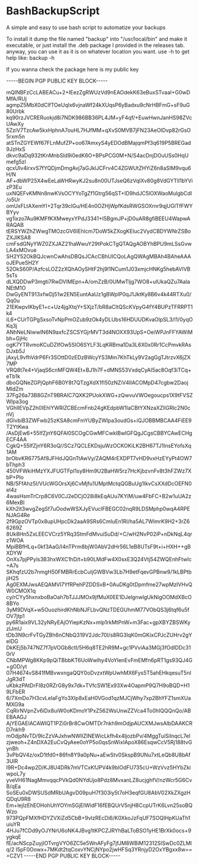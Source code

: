 # BashBackupScript
A simple and easy to use bash script to automatize your backups

To install it dump the file named "backup" into "/usr/local/bin" and make it executable, or just install the .deb package I provided in the releases tab.
anyway, you can use it as it is on whatever location you want.
use -h to get help like:
backup -h

If you wanna check the package here is my public key

-----BEGIN PGP PUBLIC KEY BLOCK-----

mQINBFzCcLABEACu+2+IEezZgRWUzVd9nEAOdekK63eBuxSTvaaI+G0wDMfA/RUj
agmpZ5MbX0dClfTOeUqIx6vjnaWf24kXUqsP6yBadxu9cNrHBFmG+sF9uG80Urbk
kq90rzJVCRERuokjd8i7NDK986BB36PL4JM+yF4qf/+EuwHwnJanHS98ZVcUAwXy
5ZziV7TzcAw5kxHphnA7ouHL7HJfMM+qXvS0MVB7jFN23AeOlDvp82rGsO5rxm5n
atSTnZGYEWf67FLnMufZP+oo67AmxyS4yEDOdBMajqmPf3q619P5BREGad9JzHxS
dkvc9aDq932tKnMnbSld9i0edK6O+BPsPCG0M+N/S4acDnjDOuUSs0HqUmefg5zl
qcxUIv4irxvS7fYQDjmDmgAvj7aGJklJCFrv4C4ZGWUtZHYiZ6n8aSIM9vqu6H/N
AF+dbWP25X4wEeLaWHRwyKJ2su8n00UTJseQ6zVqlXv80g8VdGYTll1bYVizP3Eu
uxNQEFvKMNn8nwKVsOCYYoTgZf1Gtrg56qST+ID9hdJC5lOXWaoMulgbCdI/o5Ur
omUxFLtAXemYI+2Tqr39clGu/HE4n0OZHjWpfKdsRWGSOXrnr9qjUGlTfFWYBYyv
vg1ixzo7Au9KMFfKXMweyxYPdJ3341+I5BgmJP+jD0uAR8gfiBEEU4WapwARAQAB
tERSYWZhZWwgTMOzcGV6IEhlcm7DoW5kZXogKEluc2VydCBDYWNrZSBoZXJlKSA8
cmFsdGNyYWZ0ZXJAZ21haWwuY29tPokCTgQTAQgAOBYhBPU9mLSsGvwLA4xMOvue
SH2Y52OkBQJcwnCwAhsDBQsJCAcCBhUICQoLAgQWAgMBAh4BAheAAAoJEPueSH2Y
52OkS60P/AzfcsLOZ2zXQhAOySHtF2hj9l1NCum1J03xmjcHNKg5hebAVlVB5sTs
dLXQDDwP3mgti7RwDVlMEpn+A/omZzB/0UMwTljg7WO8+ulUkaQZu7AalaNEtM1O
DwGyENT913xfwDj51w2EN5EuntAaUz1gBWpIP0qJ1JktKy8B6v4k44RTXu0/Qq0u
21EKwpvIKbyE1+c+Uz4jgXtqY+SXjzT/bR8aCItQScKVpyG4fY4BUPzTFRRPT1k4
iL6+CUrTGPgSxsoTvNpPmOZub9zOk4yDLUbs16HDUUDKvaOlpSL3/l1/0yqOKq3j
ANhNeLNiwwlN6N9axfcZSCSYGjrMVT3d4NOXX93UpS+OeiWPJnFFYAWiMbh+GjHc
ogK7YTRvmoKCuDZIfOw5SIO6SYLF3LqKRBma1Da3L6X0x0Rr1CcPmvkRAsDJxb5J
jAxyL9vfhVdrP6Fr3SOttD0zEDzBWcyYS3Mm7KhTkLy9V2agGgTJtrzvX6jZX7MP
VRQ8t7e4+VjaqS6cnMFQW4Et+BJ1h7F+dMNS53VxdqCyAI5ac8Oqf3iTCq+eTb1k
dboGQNeZGPjQphF6B0Y8t7QTzgXdX1fI50zNZiV4IIACOMpD47cgbw2DaojMIdZm
37Fg26a73B8GZnT9BRAlC7QXK2PUokXWG+zQwvuVWOegoucps1X9tFVSZWlpa3og
VGhlIEVpZ2h0IEhlYWRlZCBEcmFnb24gKEdpbW1laCBtYXNzaXZlIGRlc2N0cnVj
dGlvbiB3ZWFwb25zKSA8cmFmYUByZWlpa3oudGs+iQJOBBMBCAA4FiEE9T2YtKwa
/AsDjEw6+55IfZjnY6QFAl0SCOgCGwMFCwkIBwIGFQgJCgsCBBYCAwECHgECF4AA
CgkQ+55IfZjnY6R3oQ//SCz7QCLEKDsjuWzOCKOKiLK2BH67TJ1InsEYofsXq1AM
brObvKR6775Af8JFHdJQGnTtAwVy/ZAQM4rEXDPT7vHD9vxHzEYyPt4OW7bThph3
450VFWkiHMzYXJFUGTFpI1sy8Hm9U2BaHW5rz7HcKjbzvnFv8t3hFZWz7XbP+Plo
NB/5FfAhz5I/VUcWGOrsXj6CvMjfu1UMptMctqQGBuUg1IkvCsXXdDcOEFN0eI4z
4wasHsmTrCrp8C6V0CJ2eDCjO28i8kEqAUu7KYiM/uw4FbFC+B2w1uUA2z6MexBl
kXh2it3wvgZegSf7uOodwWSXJyEVuclFBEGC02nqR9LDSMphp0wqA4RPENJAG4Re
2f9GpzOVTp0x8upUHpcDk2aaA9SRs6CmIuEn1Rl/ha5AL7WImrK9H2+3rZ66269Z
8Uk8Hn5ZxLEECVCrz5YRq3StmFdMvuiSuDd/+C/wH2NvP02iP+nDkNqL4qrz1WOA
MpiBBfHLq+0kf3AaG/I4nTPrm8bjW0AbV2dHr56L1eB8UTsF9t+i+HXH++gBXDYW
OnXs7pjPPyls3B3hxWXC1hD/t+b90LMdFw4X0sxE3Q24Vtj54ZWQEnhFtwIc+A7s
SKhqfzU2b7nmgH50FMBRrEcbCuIjGWBVw3Lb7H9etFqevGPBnw9/1kLBPtbjiH25
Ag0EXMJwsAEQAMVI7YfRPehPZDDSvB+0AuDKg0tDpmfme27wpMzIVHvQW0CMOX1q
cy/rCYy5hxnxboBaOah7bTJJJMOx9jfMuX0EE1DJelgnwlgUkNigOOMdXBcO8BYo
3yM9DVqX+w5OuozhirdKhNbNJFLbvQNzTDEGUhmM77VObQS3j6tqf6u5fOV7jtp1
py6R1aix9VL32yNRyEAjOYiepKzNx+mlp1rkMtPnW+m3Fac+gpXBYZBSWKyzlJmU
tDb3N9crFvTGyZBh6nCNbQ319V2Jdc70I/s8RG3lqK0mGKixCPJcZUHrv2gYeIDG
DkKEj5b747NZ7f7pVOGb8ctI/5H6q8TE2hR9M+gc1PVviAa3MGj3fOdIDDc310rV
CNbMPWg8KKp9pQiTBbbKT6UoWwlhy4VoYIenEvFmEMfn6pRT1gs93QJ4G+gOD/yt
07H4674vS841fMBvwxngaQQY0oDvzxtWpUwhMX6Fys5T5ahEHkqesuT5nIJgR3dT
uKbkzPAtDrFI8z0RZrG8y9x7dk+TVfcSW1Ex93Xw4OapmP9Q7H9oBQD+H19LFbER
6/7XmDo7H3cvLeIaFgYo3XIp8xEaH0VGod1qzMJCjWhy7xp2BhYFZ1smXUaMXG9a
CqRirNVpnZv6iDx8uiW0oKDmoY1PxZ562WsUnwZZVca4To0hIQQQnQo/ABEBAAGJ
AjYEGAEIACAWIQT1PZi0rBr8CwOMTDr7nkh9mOdjpAUCXMJwsAIbDAAKCRD7nkh9
mOdjpNvTD/9IcZzVAJxhwNWIIZINEWicLkfh4x4ljozbPv/4MggTuiSiInqcL7el
zjweoh+Z4nDXA2EuCvQyAee0oYP5o0qsSnWixIApoX86EsqwCcV5Rj188tvGynBh
3vPbQV4z/oxD1tfd0+86fn8Y9a0pNu+aEwStv0SkspB9UNu7xtLeQb8U8bAf3UlR
I9R+Dc4wp2D/KJ8U4DRk7mVTCxKfJPV4k9blOdFU735cU+WzVvz5HYbZkiwpoL7y
yveVH61NagMmvqqcPVkQd0NYdUjo8Pdz8MvxanLZ8ucjghfV/nzWcr5G6CvB/qEa
SoSEu0xDWSUSdMRbUAgvD09puH7f303iy5t7oH3eqfGU8AbV02XkZXgzHQDqU9R8
Em+lejlzEhEOHohUhYOYmSGjEIWldF16fEBQUrV5njH8CcpUTrK6Lvn25soBQWzo
973PQpFMXfHDYZVXiZd5CbB+9vlzREcDi6/K0XkoJzFqUF7SOQIHpKUaTh1uiuYR
4HJu7fCDd9yOJYNrU6oNK4JBvg1tKPCZJRYhBaLToBSO1yHE1BrXk0ocs+9ygkqE
fE/acNScpZuyjIOTvrgVYO6ZC5e5WnAFyFg7jfJM8WBiM12312SISwDc0ZLMlq/2
l5pF0Oowx+7MKdt2tqCoxvYNCjNYpo2jwHFSq3YRnjyD2OxYBgxx8w==
=CZV1
-----END PGP PUBLIC KEY BLOCK-----
